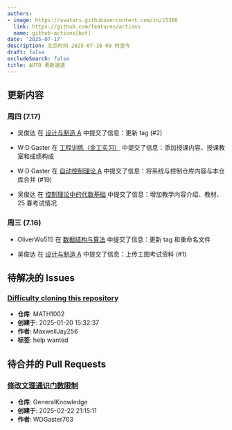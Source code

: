 ```yaml
---
authors:
- image: https://avatars.githubusercontent.com/in/15368
  link: https://github.com/features/actions
  name: github-actions[bot]
date: '2025-07-17'
description: 北京时间 2025-07-16 09 时至今
draft: false
excludeSearch: false
title: AUTO 更新速递
---
```


## 更新内容

### 周四 (7.17)

- 吴俊达 在 [设计与制造 A](https://github.com/HITSZ-OpenAuto/MECH2019) 中提交了信息：更新 tag (#2)

- W·D·Gaster 在 [工程训练（金工实习）](https://github.com/HITSZ-OpenAuto/ENGG1002) 中提交了信息：添加授课内容、授课教室和成绩构成

- W·D·Gaster 在 [自动控制理论 A](https://github.com/HITSZ-OpenAuto/AUTO3001A) 中提交了信息：将系统与控制仓库内容与本仓库合并 (#19)

- 吴俊达 在 [控制理论中的代数基础](https://github.com/HITSZ-OpenAuto/AUTO2006) 中提交了信息：增加教学内容介绍、教材、25 春考试情况

### 周三 (7.16)

- OliverWu515 在 [数据结构与算法](https://github.com/HITSZ-OpenAuto/COMP2050) 中提交了信息：更新 tag 和重命名文件

- 吴俊达 在 [设计与制造 A](https://github.com/HITSZ-OpenAuto/MECH2019) 中提交了信息：上传工图考试资料 (#1)

## 待解决的 Issues

### [Difficulty cloning this repository](https://github.com/HITSZ-OpenAuto/MATH1002/issues/13)

- **仓库**: MATH1002
- **创建于**: 2025-01-20 15:32:37
- **作者**: MaxwellJay256
- **标签**: help wanted

## 待合并的 Pull Requests

### [修改文理通识门数限制](https://github.com/HITSZ-OpenAuto/GeneralKnowledge/pull/6)

- **仓库**: GeneralKnowledge
- **创建于**: 2025-02-22 21:15:11
- **作者**: WDGaster703

